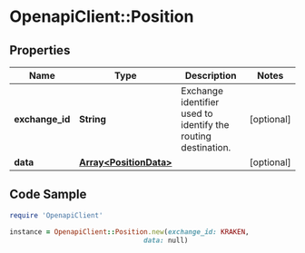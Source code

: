 # OpenapiClient::Position

## Properties

Name | Type | Description | Notes
------------ | ------------- | ------------- | -------------
**exchange_id** | **String** | Exchange identifier used to identify the routing destination. | [optional] 
**data** | [**Array&lt;PositionData&gt;**](PositionData.md) |  | [optional] 

## Code Sample

```ruby
require 'OpenapiClient'

instance = OpenapiClient::Position.new(exchange_id: KRAKEN,
                                 data: null)
```


